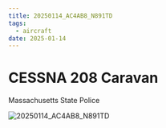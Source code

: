 ```yaml
---
title: 20250114_AC4AB8_N891TD
tags:
  - aircraft
date: 2025-01-14
---
```


# CESSNA 208 Caravan

Massachusetts State Police

![20250114_AC4AB8_N891TD](/aircraft/20250114_AC4AB8_N891TD.jpg)
